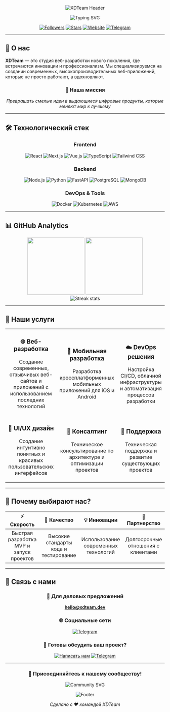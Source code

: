 <div align="center">
  
![XDTeam Header](https://capsule-render.vercel.app/api?type=waving&color=gradient&customColorList=6,11,20&height=200&section=header&text=XDTeam&fontSize=80&fontColor=fff&animation=twinkling&fontAlignY=32&desc=Студия%20Цифровых%20Решений&descAlignY=55&descSize=18)

<img src="https://readme-typing-svg.herokuapp.com?font=Fira+Code&size=32&duration=2800&pause=2000&color=A855F7&center=true&vCenter=true&width=940&lines=🚀+Превращаем+идеи+в+цифровые+шедевры;💡+Создаем+инновационные+веб-решения;⚡+Быстрая+разработка%2C+качественный+результат" alt="Typing SVG" />

[![Followers](https://img.shields.io/github/followers/XDTeam?style=for-the-badge&logo=github&logoColor=white&labelColor=24292e&color=0366d6)](https://github.com/XDTeam)
[![Stars](https://img.shields.io/github/stars/XDTeam?style=for-the-badge&logo=github&logoColor=white&labelColor=24292e&color=0366d6)](https://github.com/XDTeam)
[![Website](https://img.shields.io/badge/🌐-Website-FF6B6B?style=for-the-badge&logoColor=white)](https://xdteam.dev)
[![Telegram](https://img.shields.io/badge/💬-Telegram-26A5E4?style=for-the-badge&logo=telegram&logoColor=white)](https://t.me/xdteam_dev)

</div>

---

## 🌟 О нас

**XDTeam** — это студия веб-разработки нового поколения, где встречаются инновации и профессионализм. Мы специализируемся на создании современных, высокопроизводительных веб-приложений, которые не просто работают, а вдохновляют.

<div align="center">

### 🎯 Наша миссия

*Превращать смелые идеи в выдающиеся цифровые продукты, которые меняют мир к лучшему*

</div>

---

## 🛠️ Технологический стек

<div align="center">

### Frontend
![React](https://img.shields.io/badge/React-61DAFB?style=for-the-badge&logo=react&logoColor=black)
![Next.js](https://img.shields.io/badge/Next.js-000000?style=for-the-badge&logo=next.js&logoColor=white)
![Vue.js](https://img.shields.io/badge/Vue.js-4FC08D?style=for-the-badge&logo=vue.js&logoColor=white)
![TypeScript](https://img.shields.io/badge/TypeScript-3178C6?style=for-the-badge&logo=typescript&logoColor=white)
![Tailwind CSS](https://img.shields.io/badge/Tailwind_CSS-06B6D4?style=for-the-badge&logo=tailwind-css&logoColor=white)

### Backend
![Node.js](https://img.shields.io/badge/Node.js-339933?style=for-the-badge&logo=node.js&logoColor=white)
![Python](https://img.shields.io/badge/Python-3776AB?style=for-the-badge&logo=python&logoColor=white)
![FastAPI](https://img.shields.io/badge/FastAPI-009688?style=for-the-badge&logo=fastapi&logoColor=white)
![PostgreSQL](https://img.shields.io/badge/PostgreSQL-336791?style=for-the-badge&logo=postgresql&logoColor=white)
![MongoDB](https://img.shields.io/badge/MongoDB-47A248?style=for-the-badge&logo=mongodb&logoColor=white)

### DevOps & Tools
![Docker](https://img.shields.io/badge/Docker-2496ED?style=for-the-badge&logo=docker&logoColor=white)
![Kubernetes](https://img.shields.io/badge/Kubernetes-326CE5?style=for-the-badge&logo=kubernetes&logoColor=white)
![AWS](https://img.shields.io/badge/AWS-232F3E?style=for-the-badge&logo=amazon-aws&logoColor=white)

</div>

---

## 📊 GitHub Analytics

<div align="center">
  <img height="180em" src="https://github-readme-stats-eight-theta.vercel.app/api?username=XDTeam&show_icons=true&theme=algolia&include_all_commits=true&count_private=true"/>
  <img height="180em" src="https://github-readme-stats-eight-theta.vercel.app/api/top-langs/?username=XDTeam&layout=compact&langs_count=8&theme=algolia"/>
</div>

<div align="center">
  <img src="https://github-readme-streak-stats.herokuapp.com/?user=XDTeam&theme=algolia" alt="Streak stats"/>
</div>

---

## 🎨 Наши услуги

<table align="center">
<tr>
<td align="center" width="300">

### 🌐 Веб-разработка
Создание современных, отзывчивых веб-сайтов и приложений с использованием последних технологий

</td>
<td align="center" width="300">

### 📱 Мобильная разработка
Разработка кроссплатформенных мобильных приложений для iOS и Android

</td>
<td align="center" width="300">

### ☁️ DevOps решения
Настройка CI/CD, облачной инфраструктуры и автоматизация процессов разработки

</td>
</tr>
<tr>
<td align="center" width="300">

### 🎨 UI/UX дизайн
Создание интуитивно понятных и красивых пользовательских интерфейсов

</td>
<td align="center" width="300">

### 🚀 Консалтинг
Техническое консультирование по архитектуре и оптимизации проектов

</td>
<td align="center" width="300">

### 🔧 Поддержка
Техническая поддержка и развитие существующих проектов

</td>
</tr>
</table>

---

## 🌟 Почему выбирают нас?

<div align="center">

| ⚡ Скорость | 🎯 Качество | 💡 Инновации | 🤝 Партнерство |
|:-----------:|:-----------:|:------------:|:--------------:|
| Быстрая разработка MVP и запуск проектов | Высокие стандарты кода и тестирование | Использование современных технологий | Долгосрочные отношения с клиентами |

</div>

---

## 💬 Связь с нами

<div align="center">

### 📧 Для деловых предложений
**hello@xdteam.dev**

### 🌐 Социальные сети
[![Telegram](https://img.shields.io/badge/Telegram-26A5E4?style=for-the-badge&logo=telegram&logoColor=white)](https://t.me/xdteam_dev)

### 💼 Готовы обсудить ваш проект?
[![Написать нам](https://img.shields.io/badge/💌-Написать_нам-FF6B6B?style=for-the-badge&logoColor=white)](mailto:artyom@loyalpelmen.ru)
[![Telegram](https://img.shields.io/badge/💬-Telegram_чат-26A5E4?style=for-the-badge&logo=telegram&logoColor=white)](https://t.me/loyal_pelmen)

</div>

---

<div align="center">

### 🎉 Присоединяйтесь к нашему сообществу!

<img src="https://readme-typing-svg.herokuapp.com?font=Fira+Code&size=22&duration=3000&pause=1000&color=A855F7&center=true&vCenter=true&width=600&lines=⭐+Поставьте+звезду+нашим+проектам;🔔+Подпишитесь+на+обновления;💌+Следите+за+новостями+в+соцсетях" alt="Community SVG" />

![Footer](https://capsule-render.vercel.app/api?type=waving&color=gradient&customColorList=6,11,20&height=100&section=footer&animation=twinkling)

*Сделано с ❤️ командой XDTeam*

</div>